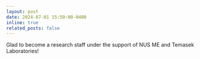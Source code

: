 ```yaml
---
layout: post
date: 2024-07-01 15:59:00-0400
inline: true
related_posts: false
---
```


Glad to become a research staff under the support of NUS ME and Temasek Laboratories!